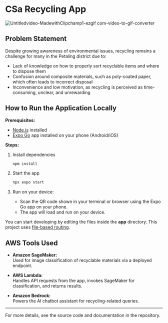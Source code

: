 # CSa Recycling App
![Untitledvideo-MadewithClipchamp1-ezgif com-video-to-gif-converter](https://github.com/user-attachments/assets/83fdce20-a283-447b-9a45-f780c8a44618)

## Problem Statement
Despite growing awareness of environmental issues, recycling remains a challenge for many in the Petaling district due to:
- Lack of knowledge on how to properly sort recyclable items and where to dispose them
- Confusion around composite materials, such as poly-coated paper, which often leads to incorrect disposal
- Inconvenience and low motivation, as recycling is perceived as time-consuming, unclear, and unrewarding

## How to Run the Application Locally

**Prerequisites:**  
- [Node.js](https://nodejs.org/) installed  
- [Expo Go](https://expo.dev/go) app installed on your phone (Android/iOS)

**Steps:**

1. Install dependencies

   ```bash
   npm install
   ```

2. Start the app

   ```bash
   npx expo start
   ```

3. Run on your device:
   - Scan the QR code shown in your terminal or browser using the Expo Go app on your phone.
   - The app will load and run on your device.

You can start developing by editing the files inside the **app** directory. This project uses [file-based routing](https://docs.expo.dev/router/introduction).

## AWS Tools Used

- **Amazon SageMaker:**  
  Used for image classification of recyclable materials via a deployed endpoint.

- **AWS Lambda:**  
  Handles API requests from the app, invokes SageMaker for classification, and returns results.

- **Amazon Bedrock:**  
  Powers the AI chatbot assistant for recycling-related queries.

---

For more details, see the source code and documentation in the repository.
